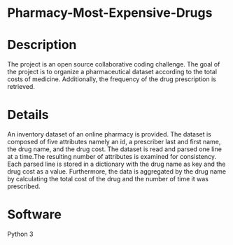 # Pharmacy-Most-Expensive-Drugs
Description
===========
The project is an open source collaborative coding challenge. The goal of the project is to organize a pharmaceutical dataset according to the total costs of medicine.  Additionally, the frequency of the drug prescription is retrieved.

Details
=======
An inventory dataset of an online pharmacy is provided.
The dataset is composed of five attributes namely an id, a prescriber last and first name, the drug name, and the drug cost. 
The dataset is read and parsed one line at a time.The resulting number of attributes is examined for consistency.
Each parsed line is stored in a dictionary with the drug name as key and the drug cost as a value.  Furthermore, the data is aggregated by the drug name by calculating the total cost of the drug and the number of time it was prescribed.


Software
=======
Python 3 
